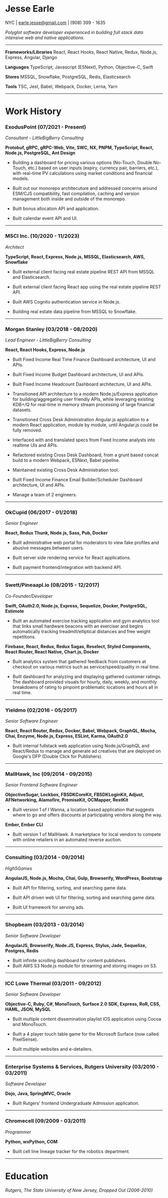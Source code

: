# Jesse Earle

NYC | earle.jesse@gmail.com | (908) 399 - 1635

_Polyglot software developer experienced in building full stack data intensive web and native applications._

---

**Frameworks/Libraries** React, React Hooks, React Native, Redux, Node.js, Express, Angular, Django

**Languages** TypeScript, Javascript (ESNext), Python, Objective-C, Swift

**Stores** MSSQL, Snowflake, PostgreSQL, Redis, Elasticsearch

**Tools** TSC, Jest, Babel, Webpack, Docker, Lerna, Yarn

---

# Work History

### ExodusPoint (07/2021 - Present)

_Consultant - LittleBigBerry Consulting_

**Protobuf, gRPC, gRPC-Web, Vite, SWC, NX, PNPM, TypeScript, React, Node.js, PostgreSQL, Ant Design**

- Building a dashboard for pricing various options (No-Touch, Double No-Touch, etc.) based on user inputs (expiry, currency pair, barriers, etc.), with real-time PV calculations using market conditions and financial models.

- Built out our monorepo architecuture and addressed concerns around ESM/CJS compatibility, fast compilation, caching and version management both inside and outside of the monorepo.

- Built bonus allocation API and application.

- Built calendar event API and UI.

---

### MSCI Inc. (10/2020 - 11/2023)

_Architect_

**TypeScript, React, Express, Node.js, MSSQL, Elasticsearch, AWS, Snowflake**

- Built external client facing real estate pipeline REST API from MSSQL and Elasticsearch.

- Built external client facing React app using the real estate pipeline REST API.

- Built AWS Cognito authentication service in Node.js.

- Building real estate data pipeline from MSSQL to Snowflake.

---

### Morgan Stanley (03/2018 - 08/2020)

_Lead Engineer - LittleBigBerry Consulting_

**React, React Hooks, Express, Node.js**

- Built Fixed Income Real Time Finance Dashboard architecture, UI and APIs.

- Built Fixed Income Budget Dashboard architecture, UI and APIs.

- Built Fixed Income Headcount Dashboard architecture, UI and APIs.

- Transitioned API architecture to a modern Node.js/Express application for building/aggregating user friendly APIs, while leveraging existing KDB+/Q for real-time in memory stream processing of large financial datasets.

- Transitioned Cross Desk Administration Angular.js application to a modern React application, module by module, until Angular.js could be fully removed.

- Interfaced with and translated specs from Fixed Income analysts into realtime UIs and APIs.

- Refactored existing Cross Desk Dashboard, from a grunt based concat build to a modern Webpack, ESNext, Babel pipeline.

- Maintained existing Cross Desk Administration tool.

- Built Fixed Income Finance Email Builder/Scheduler Dashboard architecture, UI and APIs.

- Manage a team of 2 engineers.

---

### OkCupid (06/2017 - 01/2018)

_Senior Engineer_

**React, Redux Thunk, Node.js, Sass, Pub, Docker**

- Built administrative web portal for moderators to view fake profiles and abusive messages between users.

- Built server side rendering service for React applications.

- Built payment frontend/integration with backend API.

---

### Swett/Pineaapl.io (08/2015 - 12/2017)

_Co-Founder/Developer_

**Swift, OAuth2.0, Node.js, Express, Sequelize, Docker, PostgreSQL, Estimote**

- Built an automated exercise tracking application and gym analytics tool that links small hardware beacons with an exerciser and begins automatically tracking treadmill/elliptical distances and free weight repetitions.

**Firebase, React, Redux, Redux Sagas, Reselect, Styled Components, React Router, React Native, Chart.js, Docker**

- Built analytics system that gathered feedback from customers at checkout on various metrics such as service/speed/quality in real time.

- Built dashboard for analyzing and displaying gathered customer ratings. The dashboard provided visuals for hourly, daily, weekly, and monthly breakdowns of rating to pinpoint problematic locations and hours all in real time.

---

### Yieldmo (02/2016 - 05/2017)

_Senior Software Engineer_

**React, React Router, Redux, Docker, Babel, Webpack, GraphQL, Mocha, Chai, Enzyme, Node.js, Express, ESLint, Karma, OAuth2.0**

- Built internal fullstack web application using Node.js/GraphQL and React/Redux to manage and generate ad creatives that are deployed on Google's DFP (Double Click for Publishers).

---

### MallHawk, Inc (09/2014 - 09/2015)

_Senior Frontend Software Engineer_

**ObjectiveSugar, Lockbox, FBSDKCoreKit, FBSDKLoginKit, Adjust, AFNetworking, Alamofire, PromiseKit, OCMapper, RestKit**

- Built version 1 of I Wanna, a location based application that suggests where to go and offers discounts at participating vendors along the way.

**Ember, Ember CLI**

- Built version 1 of MallHawk. A marketplace for local vendors to compete with online retailers in an automated reverse auction.

---

### Consulting (03/2014 - 09/2014)

_High5Games_

**AngularJS, Node.js, Mocha, Chai, Gulp, Browserify, WordPress, Bootstrap**

- Built API for filtering, sorting, and searching game data.

- Built API driven web UI for filtering, sorting and searching game data.

- Built UI framework for serving ads.

---

### Shopbeam (03/2013 - 03/2014)

_Senior Software Developer_

**AngularJS, Browserify, Node.JS, Express, Stylus, Jade, Sequelize, Postgres, Redis**

- Built infinite scrolling dashboard for content publishers.
- Built AWS S3 Node.js module for streaming and storing images on S3.

---

### ICC Lowe Thermal (03/2011 - 09/2012)

_Senior Software Developer_

**Objective-C, Ruby, C#, MonoTouch, Surface 2.0 SDK, Express, RoR, CSS, HAML, JSON, MySQL**

- Built multiple content dissemination playlist iOS application using Cocoa and MonoTouch.

- Built a 4 player touch table game for the Microsoft Surface (now called PixelSense).

- Built multiple websites and e-detailers.

---

### Enterprise Systems & Services, Rutgers University (03/2010 - 03/2011)

_Software Developer_

**Dojo, Java, SpringMVC, Oracle**

- Built Rutgers' frontend Undergraduate Admission application.

---

### Chromecell (09/2009 - 03/2011)

_Programmer_

**Python, wxPython, COM**

- Built cell line lineage tracker for the robotics department.

---

# Education

_Rutgers, The State University of New Jersey, Dropped Out (2006-2010)_
